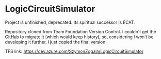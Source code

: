 # LogicCircuitSimulator

Project is unfinished, deprecated. Its spiritual successor is ECAT.

Repository cloned from Team Foundation Version Control.
I couldn't get the GitHub to migrate it (which would keep history), so, considering I won't be developing it further, I just
copied the final version.

TFS link: https://dev.azure.com/SzymonZogala/LogicCircuitSimulator
